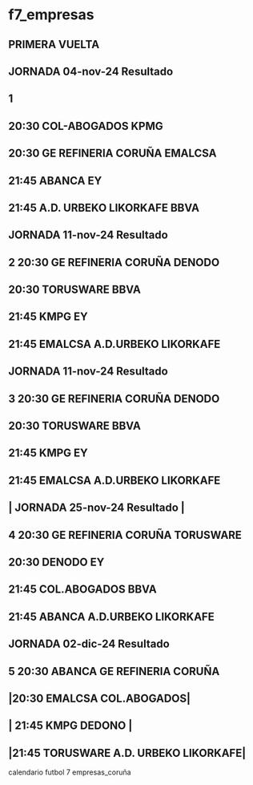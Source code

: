 # f7_empresas
PRIMERA VUELTA
-----------------
JORNADA 04-nov-24 Resultado 
-----------------------------
1
--------------------------
20:30 COL-ABOGADOS KPMG
------------------------
20:30 GE REFINERIA CORUÑA EMALCSA
------------------------------------
21:45 ABANCA EY
-------------------
21:45 A.D. URBEKO LIKORKAFE BBVA
-----------------------------------
JORNADA 11-nov-24 Resultado
--------------------------
2 
20:30 GE REFINERIA CORUÑA DENODO 
----------------------------------
20:30 TORUSWARE BBVA
----------------------------------
21:45 KMPG EY
----------------------------------
21:45 EMALCSA A.D.URBEKO LIKORKAFE
----------------------------------
JORNADA 11-nov-24 Resultado
--------------------------
3
20:30 GE REFINERIA CORUÑA DENODO
----------------------------------
20:30 TORUSWARE BBVA
----------------------------------
21:45 KMPG EY
----------------------------------
21:45 EMALCSA A.D.URBEKO LIKORKAFE
----------------------------------
| JORNADA 25-nov-24 Resultado    |
--------------------------
4
20:30 GE REFINERIA CORUÑA TORUSWARE
----------------------------------
20:30 DENODO EY
----------------------------------
21:45 COL.ABOGADOS BBVA
----------------------------------
21:45 ABANCA A.D.URBEKO LIKORKAFE
----------------------------------
JORNADA 02-dic-24 Resultado
--------------------------
5 20:30 ABANCA GE REFINERIA CORUÑA 
----------------------------------
|20:30  EMALCSA COL.ABOGADOS|
----------------------------------
| 21:45 KMPG DEDONO   |  
----------------------------------
|21:45 TORUSWARE A.D. URBEKO LIKORKAFE|
----------------------------------

calendario futbol 7 empresas_coruña
